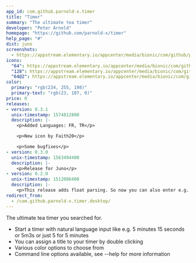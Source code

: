 ```yaml
---
app_id: com.github.parnold-x.timer
title: "Timer"
summary: "The ultimate tea timer"
developer: "Peter Arnold"
homepage: "https://github.com/parnold-x/timer"
help_page: "#"
dist: juno
screenshots:
  - https://appstream.elementary.io/appcenter/media/bionic/com/github/parnold-x.timer/02BD2671131BB025EB89F460671BC004/screenshots/image-1_orig.png
icons:
  "64": https://appstream.elementary.io/appcenter/media/bionic/com/github/parnold-x.timer/02BD2671131BB025EB89F460671BC004/icons/64x64/com.github.parnold-x.timer_com.github.parnold-x.timer.png
  "128": https://appstream.elementary.io/appcenter/media/bionic/com/github/parnold-x.timer/02BD2671131BB025EB89F460671BC004/icons/128x128/com.github.parnold-x.timer_com.github.parnold-x.timer.png
  "64@2": https://appstream.elementary.io/appcenter/media/bionic/com/github/parnold-x.timer/02BD2671131BB025EB89F460671BC004/icons/64x64@2/com.github.parnold-x.timer_com.github.parnold-x.timer.png
color:
  primary: "rgb(234, 255, 198)"
  primary-text: "rgb(23, 107, 0)"
price: 0
releases:
- version: 0.3.1
  unix-timestamp: 1574812800
  description: |-
    <p>Added Languages: FR, TR</p>

    <p>New icon by Faith20</p>

    <p>Some bugfixes</p>
- version: 0.3.0
  unix-timestamp: 1563494400
  description: |-
    <p>Release for Juno</p>
- version: 0.2.0
  unix-timestamp: 1512086400
  description: |-
    <p>This release adds float parsing. So now you can also enter e.g. 3.5 for 3 minutes and 30 seconds</p>
redirect_from:
  - /com.github.parnold-x.timer.desktop/
---
```


<p>The ultimate tea timer you searched for.</p>
<ul>
  <li>Start a timer with natural language input like e.g. 5 minutes 15 seconds or 5m3s or just 5 for 5 minutes</li>
  <li>You can assign a title to your timer by double clicking</li>
  <li>Various color options to choose from</li>
  <li>Command line options available, see --help for more information</li>
</ul>